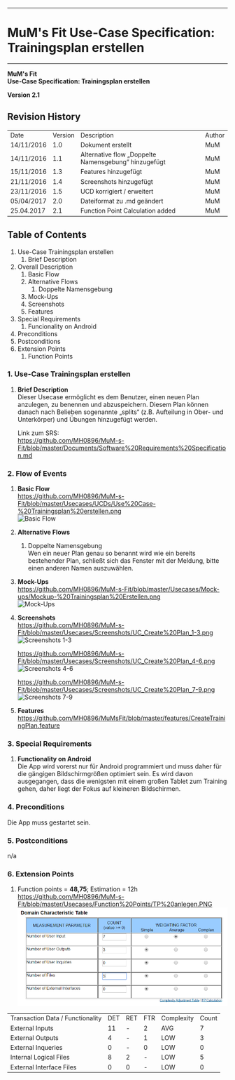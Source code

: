 -------------
# MuM's Fit Use-Case Specification: Trainingsplan erstellen #
-------------
**MuM's Fit**  
**Use-Case Specification: Trainingsplan erstellen**

**Version 2.1**

## Revision History ##
<table>
<tr><td>Date</td><td>Version</td><td>Description</td><td>Author</td></tr>
<tr><td>14/11/2016</td><td>1.0</td><td>Dokument erstellt</td><td>MuM</td></tr>
<tr><td>14/11/2016</td><td>1.1</td><td>Alternative flow „Doppelte Namensgebung“ hinzugefügt</td><td>MuM</td></tr>
<tr><td>15/11/2016</td><td>1.3</td><td>Features hinzugefügt</td><td>MuM</td></tr>
<tr><td>21/11/2016</td><td>1.4</td><td>Screenshots hinzugefügt</td><td>MuM</td></tr>
<tr><td>23/11/2016</td><td>1.5</td><td>UCD korrigiert / erweitert</td><td>MuM</td></tr>
<tr><td>05/04/2017</td><td>2.0</td><td>Dateiformat zu .md geändert</td><td>MuM</td></tr>
<tr><td>25.04.2017</td><td>2.1</td><td>Function Point Calculation added</td><td>MuM</td></tr>
</table>

## Table of Contents ##
1. Use-Case Trainingsplan erstellen
	1. Brief Description
2. Overall Description
	1. Basic Flow
	2. Alternative Flows
		1. Doppelte Namensgebung
	3. Mock-Ups
	4. Screenshots
	5. Features
3. Special Requirements
	1. Funcionality on Android
4. Preconditions
5. Postconditions
6. Extension Points
	1. Function Points

### 1. Use-Case Trainingsplan erstellen ###
1. **Brief Description**  
Dieser Usecase ermöglicht es dem Benutzer, einen neuen Plan anzulegen, zu benennen und abzuspeichern. Diesem Plan können danach nach Belieben sogenannte „splits“ (z.B. Aufteilung in Ober- und Unterkörper) und Übungen hinzugefügt werden. 

	Link zum SRS:   
	<a href="https://github.com/MH0896/MuM-s-Fit/blob/master/Documents/Software%20Requirements%20Specification.md">https://github.com/MH0896/MuM-s-Fit/blob/master/Documents/Software%20Requirements%20Specification.md</a>

### 2. Flow of Events ###
1. **Basic Flow**  
<a href="https://github.com/MH0896/MuM-s-Fit/blob/master/Usecases/UCDs/Use%20Case-%20Trainingsplan%20erstellen.png">https://github.com/MH0896/MuM-s-Fit/blob/master/Usecases/UCDs/Use%20Case-%20Trainingsplan%20erstellen.png</a>  
![Basic Flow](https://github.com/MH0896/MuM-s-Fit/blob/master/Usecases/UCDs/Use%20Case-%20Trainingsplan%20erstellen.png "Basic Flow")
2. **Alternative Flows**
	1. Doppelte Namensgebung  
Wen ein neuer Plan genau so benannt wird wie ein bereits bestehender Plan, schließt sich das Fenster mit der Meldung, bitte einen anderen Namen auszuwählen.
3. **Mock-Ups**  
<a href="https://github.com/MH0896/MuM-s-Fit/blob/master/Usecases/Mock-ups/Mockup-%20Trainingsplan%20Erstellen.png">https://github.com/MH0896/MuM-s-Fit/blob/master/Usecases/Mock-ups/Mockup-%20Trainingsplan%20Erstellen.png</a>  
![Mock-Ups](https://github.com/MH0896/MuM-s-Fit/blob/master/Usecases/Mock-ups/Mockup-%20Trainingsplan%20Erstellen.png "Mock-Ups")
4. **Screenshots**  
<a href="https://github.com/MH0896/MuM-s-Fit/blob/master/Usecases/Screenshots/UC_Create%20Plan_1-3.png">https://github.com/MH0896/MuM-s-Fit/blob/master/Usecases/Screenshots/UC_Create%20Plan_1-3.png</a>  
![Screenshots 1-3](https://github.com/MH0896/MuM-s-Fit/blob/master/Usecases/Screenshots/UC_Create%20Plan_1-3.png "Screenshots 1-3")

	<a href="https://github.com/MH0896/MuM-s-Fit/blob/master/Usecases/Screenshots/UC_Create%20Plan_4-6.png">https://github.com/MH0896/MuM-s-Fit/blob/master/Usecases/Screenshots/UC_Create%20Plan_4-6.png</a>  
	![Screenshots 4-6](https://github.com/MH0896/MuM-s-Fit/blob/master/Usecases/Screenshots/UC_Create%20Plan_4-6.png "Screenshots 4-6")

	<a href="https://github.com/MH0896/MuM-s-Fit/blob/master/Usecases/Screenshots/UC_Create%20Plan_7-9.png">https://github.com/MH0896/MuM-s-Fit/blob/master/Usecases/Screenshots/UC_Create%20Plan_7-9.png</a>  
	![Screenshots 7-9](https://github.com/MH0896/MuM-s-Fit/blob/master/Usecases/Screenshots/UC_Create%20Plan_7-9.png "Screenshots 7-9")
5. **Features**  
<a href="https://github.com/MH0896/MuMsFit/blob/master/features/CreateTrainingPlan.feature">https://github.com/MH0896/MuMsFit/blob/master/features/CreateTrainingPlan.feature</a>

### 3. Special Requirements ###
1. **Functionality on Android**  
Die App wird vorerst nur für Android programmiert und muss daher für die gängigen Bildschirmgrößen optimiert sein. Es wird davon ausgegangen, dass die wenigsten mit einem großen Tablet zum Training gehen, daher liegt der Fokus auf kleineren Bildschirmen.

### 4. Preconditions ###
Die App muss gestartet sein.

### 5. Postconditions ###
n/a

### 6. Extension Points ###
1. Function points = **48,75**; Estimation = 12h   
<a href="https://github.com/MH0896/MuM-s-Fit/blob/master/Usecases/Function%20Points/TP%20anlegen.PNG">https://github.com/MH0896/MuM-s-Fit/blob/master/Usecases/Function%20Points/TP%20anlegen.PNG</a>  
![FPs](https://github.com/MH0896/MuM-s-Fit/blob/master/Usecases/Function%20Points/TP%20anlegen.PNG "FPs")  
<table>
<tr><td>Transaction Data / Functionality</td><td>DET</td><td>RET</td><td>FTR</td><td>Complexity</td><td>Count</td></tr>
<tr><td>External Inputs</td><td>11</td><td>-</td><td>2</td><td>AVG</td><td>7</td></tr>
<tr><td>External Outputs</td><td>4</td><td>-</td><td>1</td><td>LOW</td><td>3</td></tr>
<tr><td>External Inqueries</td><td>0</td><td>-</td><td>0</td><td>LOW</td><td>0</td></tr>
<tr><td>Internal Logical Files</td><td>8</td><td>2</td><td>-</td><td>LOW</td><td>5</td></tr>
<tr><td>External Interface Files</td><td>0</td><td>0</td><td>-</td><td>LOW</td><td>0</td></tr>
</table>